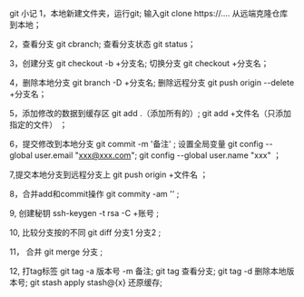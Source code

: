 git 小记
1，本地新建文件夹，运行git;
 输入git clone https://.... 从远端克隆仓库到本地；

2，查看分支 git cbranch;
   查看分支状态 git status；

3，创建分支 git checkout -b +分支名;
   切换分支 git checkout +分支名；

4，删除本地分支 git branch -D +分支名;
   删除远程分支 git push origin --delete +分支名；

5，添加修改的数据到缓存区 git add .（添加所有的）;
                        git add +文件名（只添加指定的文件） ；

6，提交修改到本地分支 git commit -m '备注' ;
   设置全局变量 git config --global user.email "xxx@xxx.com";
               git config --global user.name "xxx" ；

7,提交本地分支到远程分支上 git push origin +文件名 ；

8，合并add和commit操作 git commity -am '' ;

9, 创建秘钥 ssh-keygen -t rsa -C +账号 ;

10, 比较分支按的不同 git diff 分支1 分支2 ;

11， 合并 git merge 分支 ;

12, 打tag标签 git tag -a 版本号 -m   备注;
             git tag                查看分支;
             git tag -d             删除本地版本号;
             git stash apply stash@{x}  还原缓存;
